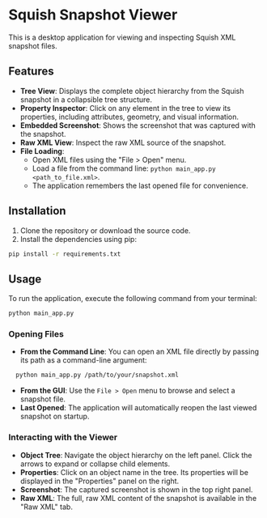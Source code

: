 # Squish Snapshot Viewer

This is a desktop application for viewing and inspecting Squish XML snapshot files.

## Features

- **Tree View**: Displays the complete object hierarchy from the Squish snapshot in a collapsible tree structure.
- **Property Inspector**: Click on any element in the tree to view its properties, including attributes, geometry, and visual information.
- **Embedded Screenshot**: Shows the screenshot that was captured with the snapshot.
- **Raw XML View**: Inspect the raw XML source of the snapshot.
- **File Loading**:
  - Open XML files using the "File > Open" menu.
  - Load a file from the command line: `python main_app.py <path_to_file.xml>`.
  - The application remembers the last opened file for convenience.

## Installation

1. Clone the repository or download the source code.
2. Install the dependencies using pip:

```bash
pip install -r requirements.txt
```

## Usage

To run the application, execute the following command from your terminal:

```bash
python main_app.py
```

### Opening Files

- **From the Command Line**: You can open an XML file directly by passing its path as a command-line argument:

```bash
  python main_app.py /path/to/your/snapshot.xml
```

- **From the GUI**: Use the `File > Open` menu to browse and select a snapshot file.
- **Last Opened**: The application will automatically reopen the last viewed snapshot on startup.

### Interacting with the Viewer

- **Object Tree**: Navigate the object hierarchy on the left panel. Click the arrows to expand or collapse child elements.
- **Properties**: Click on an object name in the tree. Its properties will be displayed in the "Properties" panel on the right.
- **Screenshot**: The captured screenshot is shown in the top right panel.
- **Raw XML**: The full, raw XML content of the snapshot is available in the "Raw XML" tab.
